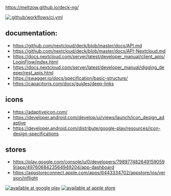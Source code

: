 https://meltzow.github.io/deck-ng/


[![.github/workflows/ci.yml](https://github.com/meltzow/deck-ng/actions/workflows/ci.yml/badge.svg)](https://github.com/meltzow/deck-ng/actions/workflows/ci.yml)



## documentation:
* https://github.com/nextcloud/deck/blob/master/docs/API.md
* https://github.com/nextcloud/deck/blob/master/docs/API-Nextcloud.md
* https://docs.nextcloud.com/server/latest/developer_manual/client_apis/LoginFlow/index.html
* https://docs.nextcloud.com/server/latest/developer_manual/digging_deeper/rest_apis.html
* https://swagger.io/docs/specification/basic-structure/
* https://capacitorjs.com/docs/guides/deep-links

## icons
* https://adaptiveicon.com/
* https://developer.android.com/develop/ui/views/launch/icon_design_adaptive
* https://developer.android.com/distribute/google-play/resources/icon-design-specifications

## stores
* https://play.google.com/console/u/0/developers/7989774826491590599/app/4976068423564949204/app-dashboard
* https://appstoreconnect.apple.com/apps/6443334702/appstore/ios/version/inflight


[![available at google play](https://meltzow.github.io/deck-ng/images/app-badge/google-play.png)](https://play.google.com/store/apps/details?id=net.meltzow.deckng)
[![available at apple store](https://meltzow.github.io/deck-ng/images/app-badge/app-store.png)](https://apps.apple.com/us/app/deck-ng/id6443334702)
